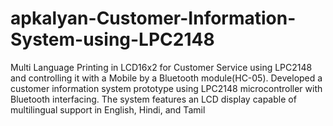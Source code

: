 # apkalyan-Customer-Information-System-using-LPC2148

Multi Language Printing in LCD16x2 for Customer Service using LPC2148 and controlling it with a Mobile by a Bluetooth module(HC-05). Developed a customer information system prototype using LPC2148 microcontroller with Bluetooth interfacing. The system features an LCD display capable of multilingual support in English, Hindi, and Tamil
